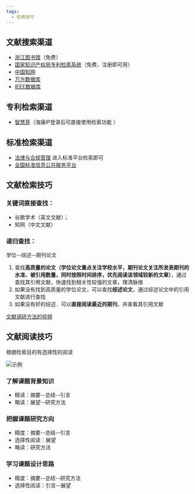 ```yaml
---
tags:
  - 检索技巧
---
```

## 文献搜索渠道

- [浙江图书馆](https://www.zjlib.cn)（免费）
- [国家知识产权局专利检索系统](https://pss-system.cponline.cnipa.gov.cn)（免费，注册即可用） 
- [中国知网](https://www.cnki.net)
- [万方数据库](https://www.wanfangdata.com.cn)
- [IEEE数据库](https://ieeexplore.ieee.org/Xplore)

## 专利检索渠道

- [智慧芽](https://www.zhihuiya.com)（海康IP登录后可直接使用检索功能 ）

## 标准检索渠道

- [法律与合规管理](https://legal.hikvision.com.cn/home#/portal-website) 进入标准平台检索即可
- [全国标准信息公共服务平台](https://std.samr.gov.cn)

## 文献检索技巧

### 关键词直接查找：

- 谷歌学术（英文文献）；
- 知网（中文文献）

### 递归查找：

学位--综述--期刊论文

1. 查找**高质量的论文（学位论文重点关注学校水平，期刊论文关注所发表期刊的水准、被引用数量，同时按照时间排序，优先阅读该领域较新的文章）**，通过查找其引用文献，快速找到相关性较强的文章，理清脉络
2. 如果没有找到高质量的学位论文，可以查找**综述论文**，通过综述论文中的引用文献进行查找
3. 如果没有好的综述．可以**直接阅读最近的期刊**，并查看其引用文献

[文献调研方法的视频](https://b23.tv/lp95vb8)

## 文献阅读技巧
根据检索目的有选择性的阅读

![示例](https://docs-blue.hikvision.com/moarestapi/doc/media/preview?fileid=4471bb05-bfc2-4bab-928c-360d593f1577)

### 了解课题背景知识

- 精读：摘要--总结--引言
- 略读：展望--研究方法

### 把握课题研究方向

- 精度：摘要--总结--引言
- 选择性阅读：展望
- 略读：研究方法

### 学习课题设计思路 

- 精度：摘要--总结--研究方法
- 选择性阅读：引言--展望